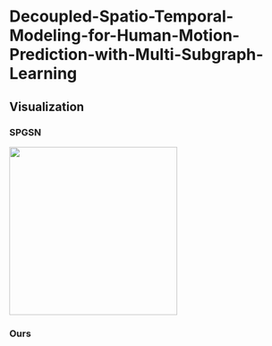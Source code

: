 # Decoupled-Spatio-Temporal-Modeling-for-Human-Motion-Prediction-with-Multi-Subgraph-Learning

## Visualization

### SPGSN
<p float="left">
  <img src="[https://github.com/JasonWang959/Decoupled-Spatio-Temporal-Modeling-for-Human-Motion-Prediction-with-Multi-Subgraph-Learning/blob/master/spgsn/human_viz_direction_0.gif](https://github.com/JasonWang959/Decoupled-Spatio-Temporal-Modeling-for-Human-Motion-Prediction-with-Multi-Subgraph-Learning/blob/main/spgsn/human_viz_directions_0.gif)https://github.com/JasonWang959/Decoupled-Spatio-Temporal-Modeling-for-Human-Motion-Prediction-with-Multi-Subgraph-Learning/blob/main/spgsn/human_viz_directions_0.gif" width="300" />
  
</p>

### Ours
